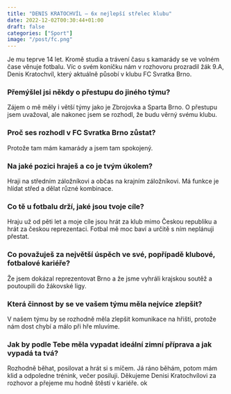 ```yaml
---
title: "DENIS KRATOCHVÍL – 6x nejlepší střelec klubu"
date: 2022-12-02T00:30:44+01:00
draft: false
categories: ["Sport"]
image: "/post/fc.png"
---
```

Je mu teprve 14 let. Kromě studia a trávení času s kamarády se ve volném čase věnuje fotbalu. Víc o svém koníčku nám v rozhovoru prozradil žák 9.A, Denis Kratochvíl, který aktuálně působí v klubu FC Svratka Brno.

### Přemýšlel jsi někdy o přestupu do jiného týmu?

Zájem o mě měly i větší týmy jako je Zbrojovka a Sparta Brno. O přestupu jsem uvažoval, ale nakonec jsem se rozhodl, že budu věrný svému klubu.

### Proč ses rozhodl v FC Svratka Brno zůstat?

Protože tam mám kamarády a jsem tam spokojený.

### Na jaké pozici hraješ a co je tvým úkolem?

Hraji na středním záložníkovi a občas na krajním záložníkovi. Má funkce je hlídat střed a dělat různé kombinace.

### Co tě u fotbalu drží, jaké jsou tvoje cíle?

Hraju už od pěti let a moje cíle jsou hrát za klub mimo Českou republiku a hrát za českou reprezentaci. Fotbal mě moc baví a určitě s ním neplánuji přestat.

### Co považuješ za největší úspěch ve své, popřípadě klubové, fotbalové kariéře?

Že jsem dokázal reprezentovat Brno a že jsme vyhráli krajskou soutěž a poutoupili do žákovské ligy.

### Která činnost by se ve vašem týmu měla nejvíce zlepšit?

V našem týmu by se rozhodně měla zlepšit komunikace na hřišti, protože nám dost chybí a málo při hře mluvíme.

### Jak by podle Tebe měla vypadat ideální zimní příprava a jak vypadá ta tvá?

Rozhodně běhat, posilovat a hrát si s míčem. Já ráno běhám, potom mám klid a odpoledne trénink, večer posiluji.
Děkujeme Denisi Kratochvílovi za rozhovor a přejeme mu hodně štěstí v kariéře.
 ok

